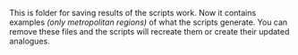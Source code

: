 This is folder for saving results of the scripts work. Now it contains examples <i>(only metropolitan regions)</i> of what the scripts generate. You can remove these files and the scripts will recreate them or create their updated analogues.
